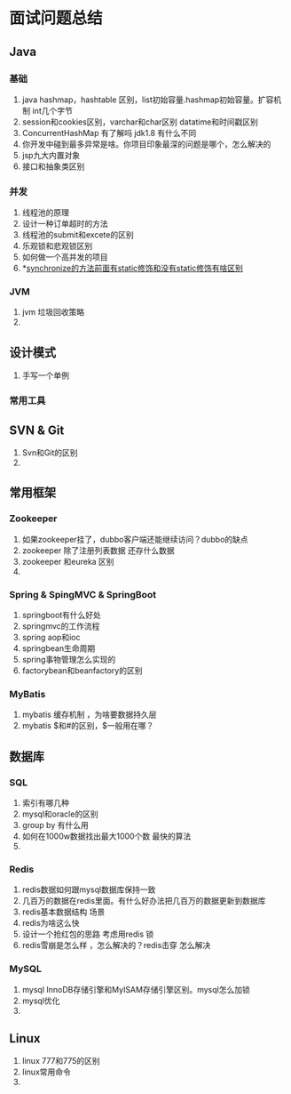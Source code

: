 # 面试问题总结

## Java
### 基础
1. java hashmap，hashtable 区别，list初始容量.hashmap初始容量。扩容机制 int几个字节
2. session和cookies区别，varchar和char区别  datatime和时间戳区别
3. ConcurrentHashMap  有了解吗 jdk1.8 有什么不同
4. 你开发中碰到最多异常是啥。你项目印象最深的问题是哪个，怎么解决的
5. jsp九大内置对象
6. 接口和抽象类区别
### 并发
1. 线程池的原理
2. 设计一种订单超时的方法
3. 线程池的submit和excete的区别
4. 乐观锁和悲观锁区别
5. 如何做一个高并发的项目
6. *[synchronize的方法前面有static修饰和没有static修饰有啥区别](doc\java\concurrent\concurrent.md)
### JVM
1. jvm 垃圾回收策略
2.
## 设计模式
1. 手写一个单例

### 常用工具
## SVN & Git
1. Svn和Git的区别
2.

## 常用框架
### Zookeeper
1. 如果zookeeper挂了，dubbo客户端还能继续访问？dubbo的缺点
2. zookeeper 除了注册列表数据 还存什么数据
3. zookeeper  和eureka 区别
4.

### Spring & SpingMVC & SpringBoot
1. springboot有什么好处
2. springmvc的工作流程
3. spring aop和ioc
4. springbean生命周期
5. spring事物管理怎么实现的
6. factorybean和beanfactory的区别


### MyBatis
1. mybatis 缓存机制 ，为啥要数据持久层
2. mybatis $和#的区别，$一般用在哪？

## 数据库
### SQL
1. 索引有哪几种
2. mysql和oracle的区别
3. group by 有什么用
4. 如何在1000w数据找出最大1000个数 最快的算法
5.

### Redis
1. redis数据如何跟mysql数据库保持一致  
2. 几百万的数据在redis里面。有什么好办法把几百万的数据更新到数据库
3. redis基本数据结构 场景
4. redis为啥这么快
5. 设计一个抢红包的思路 考虑用redis 锁
6. redis雪崩是怎么样 ，怎么解决的？redis击穿 怎么解决

### MySQL
1. mysql InnoDB存储引擎和MyISAM存储引擎区别。mysql怎么加锁
2. mysql优化
3.


## Linux
1. linux 777和775的区别
2. linux常用命令
3.
